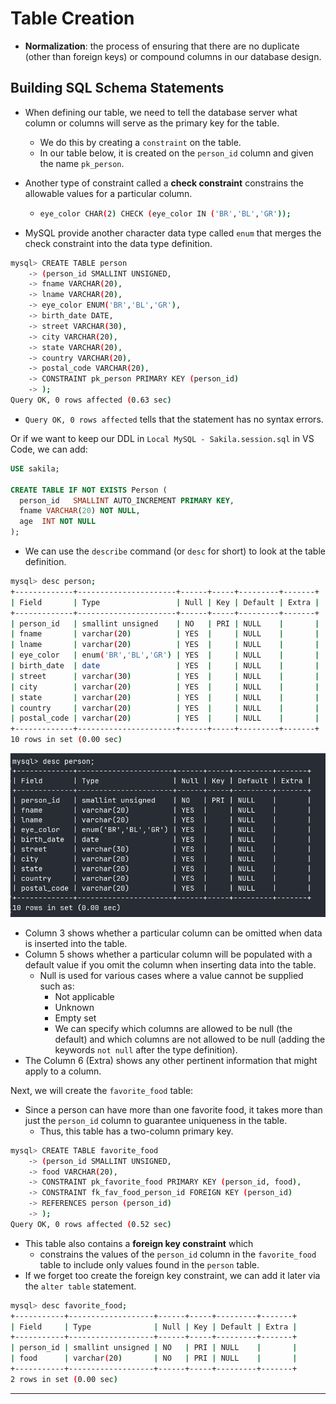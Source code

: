 # Table Creation

- **Normalization**: the process of ensuring that there are no duplicate (other than foreign keys) or compound columns in our database design.

## Building SQL Schema Statements

- When defining our table, we need to tell the database server what column or columns will serve as the primary key for the table.

  - We do this by creating a `constraint` on the table.
  - In our table below, it is created on the `person_id` column and given the name `pk_person`.

- Another type of constraint called a **check constraint** constrains the allowable values for a particular column.

  - ```bash
    eye_color CHAR(2) CHECK (eye_color IN ('BR','BL','GR'));
    ```

- MySQL provide another character data type called `enum` that merges the check constraint into the data type definition.

```bash
mysql> CREATE TABLE person
    -> (person_id SMALLINT UNSIGNED,
    -> fname VARCHAR(20),
    -> lname VARCHAR(20),
    -> eye_color ENUM('BR','BL','GR'),
    -> birth_date DATE,
    -> street VARCHAR(30),
    -> city VARCHAR(20),
    -> state VARCHAR(20),
    -> country VARCHAR(20),
    -> postal_code VARCHAR(20),
    -> CONSTRAINT pk_person PRIMARY KEY (person_id)
    -> );
Query OK, 0 rows affected (0.63 sec)
```

- `Query OK, 0 rows affected` tells that the statement has no syntax errors.

Or if we want to keep our DDL in `Local MySQL - Sakila.session.sql` in VS Code, we can add:

```sql
USE sakila;

CREATE TABLE IF NOT EXISTS Person (
  person_id   SMALLINT AUTO_INCREMENT PRIMARY KEY,
  fname VARCHAR(20) NOT NULL,
  age  INT NOT NULL
);
```

- We can use the `describe` command (or `desc` for short) to look at the table definition.

```bash
mysql> desc person;
+-------------+----------------------+------+-----+---------+-------+
| Field       | Type                 | Null | Key | Default | Extra |
+-------------+----------------------+------+-----+---------+-------+
| person_id   | smallint unsigned    | NO   | PRI | NULL    |       |
| fname       | varchar(20)          | YES  |     | NULL    |       |
| lname       | varchar(20)          | YES  |     | NULL    |       |
| eye_color   | enum('BR','BL','GR') | YES  |     | NULL    |       |
| birth_date  | date                 | YES  |     | NULL    |       |
| street      | varchar(30)          | YES  |     | NULL    |       |
| city        | varchar(20)          | YES  |     | NULL    |       |
| state       | varchar(20)          | YES  |     | NULL    |       |
| country     | varchar(20)          | YES  |     | NULL    |       |
| postal_code | varchar(20)          | YES  |     | NULL    |       |
+-------------+----------------------+------+-----+---------+-------+
10 rows in set (0.00 sec)
```



![mysql_desc_person](Imgs/mysql_desc_person.png)

- Column 3 shows whether a particular column can be omitted when data is inserted into the table.
- Column 5 shows whether a particular column will be populated with a default value if you omit the column when inserting data into the table.
  - Null is used for various cases where a value cannot be supplied such as:
    - Not applicable
    - Unknown
    - Empty set
    - We can specify which columns are allowed to be null (the default) and which columns are not allowed to be null (adding the keywords `not null` after the type definition).
- The Column 6 (Extra) shows any other pertinent information that might apply to a column.

Next, we will create the `favorite_food` table:

- Since a person can have more than one favorite food, it takes more than just the `person_id` column to guarantee uniqueness in the table.
  - Thus, this table has a two-column primary key.

```bash
mysql> CREATE TABLE favorite_food
    -> (person_id SMALLINT UNSIGNED,
    -> food VARCHAR(20),
    -> CONSTRAINT pk_favorite_food PRIMARY KEY (person_id, food),
    -> CONSTRAINT fk_fav_food_person_id FOREIGN KEY (person_id)
    -> REFERENCES person (person_id)
    -> );
Query OK, 0 rows affected (0.52 sec)
```

- This table also contains a **foreign key constraint** which
  - constrains the values of the `person_id` column in the `favorite_food` table to include only values found in the `person` table.
- If we forget too create the foreign key constraint, we can add it later via the `alter table` statement.

```bash
mysql> desc favorite_food;
+-----------+-------------------+------+-----+---------+-------+
| Field     | Type              | Null | Key | Default | Extra |
+-----------+-------------------+------+-----+---------+-------+
| person_id | smallint unsigned | NO   | PRI | NULL    |       |
| food      | varchar(20)       | NO   | PRI | NULL    |       |
+-----------+-------------------+------+-----+---------+-------+
2 rows in set (0.00 sec)
```

---

